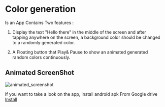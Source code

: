 # Color generation

Is an App Contains Two features :

1. Display the text "Hello there" in the middle of the screen and after tapping anywhere on the screen, a background color should be changed to a randomly generated color.

2. A Floating button that Play& Pause to show an animated generated random colors continuously.


## Animated ScreenShot

![animated_screenshot](https://user-images.githubusercontent.com/47080949/226247568-024d0179-817d-4ac6-a3a4-03f9faa1002a.gif)


If you want to take a look on the app, install android apk From Google drive [Install](https://drive.google.com/file/d/1Dktb_ACw8ZA6UCz6gyZUiMwzsSadJ3q3/view?usp=sharing)
